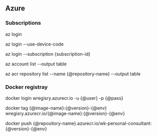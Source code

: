 ## Azure

### Subscriptions  

az login  

az login --use-device-code  

az login --subscription {subscription-id} 

az account list --output table  

az acr repository list --name {@repository-name} --output table  

### Docker registray

docker login wregisry.azurecr.io -u {@user} -p {@pass}  

docker tag {@image-name}:{@version}-{@env} wregisry.azurecr.io/{@image-name}:{@version}-{@env}    

docker push {@repository-name}.azurecr.io/wk-personal-consultant:{@version}-{@env}  

